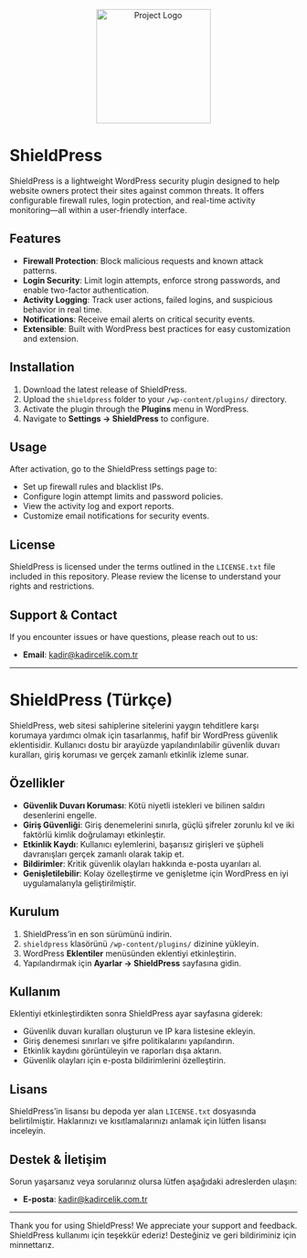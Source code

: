 <p align="center">
  <img src="https://kadircelik.com.tr/wp-content/uploads/2025/06/Logo-maker-project-1.png" width="200" alt="Project Logo">
</p>


# ShieldPress

ShieldPress is a lightweight WordPress security plugin designed to help website owners protect their sites against common threats. It offers configurable firewall rules, login protection, and real-time activity monitoring—all within a user-friendly interface.

## Features

* **Firewall Protection**: Block malicious requests and known attack patterns.
* **Login Security**: Limit login attempts, enforce strong passwords, and enable two-factor authentication.
* **Activity Logging**: Track user actions, failed logins, and suspicious behavior in real time.
* **Notifications**: Receive email alerts on critical security events.
* **Extensible**: Built with WordPress best practices for easy customization and extension.

## Installation

1. Download the latest release of ShieldPress.
2. Upload the `shieldpress` folder to your `/wp-content/plugins/` directory.
3. Activate the plugin through the **Plugins** menu in WordPress.
4. Navigate to **Settings → ShieldPress** to configure.

## Usage

After activation, go to the ShieldPress settings page to:

* Set up firewall rules and blacklist IPs.
* Configure login attempt limits and password policies.
* View the activity log and export reports.
* Customize email notifications for security events.

## License

ShieldPress is licensed under the terms outlined in the `LICENSE.txt` file included in this repository. Please review the license to understand your rights and restrictions.

## Support & Contact

If you encounter issues or have questions, please reach out to us:

* **Email**: [kadir@kadircelik.com.tr](mailto:kadir@kadircelik.com.tr)

---

# ShieldPress (Türkçe)

ShieldPress, web sitesi sahiplerine sitelerini yaygın tehditlere karşı korumaya yardımcı olmak için tasarlanmış, hafif bir WordPress güvenlik eklentisidir. Kullanıcı dostu bir arayüzde yapılandırılabilir güvenlik duvarı kuralları, giriş koruması ve gerçek zamanlı etkinlik izleme sunar.

## Özellikler

* **Güvenlik Duvarı Koruması**: Kötü niyetli istekleri ve bilinen saldırı desenlerini engelle.
* **Giriş Güvenliği**: Giriş denemelerini sınırla, güçlü şifreler zorunlu kıl ve iki faktörlü kimlik doğrulamayı etkinleştir.
* **Etkinlik Kaydı**: Kullanıcı eylemlerini, başarısız girişleri ve şüpheli davranışları gerçek zamanlı olarak takip et.
* **Bildirimler**: Kritik güvenlik olayları hakkında e-posta uyarıları al.
* **Genişletilebilir**: Kolay özelleştirme ve genişletme için WordPress en iyi uygulamalarıyla geliştirilmiştir.

## Kurulum

1. ShieldPress’in en son sürümünü indirin.
2. `shieldpress` klasörünü `/wp-content/plugins/` dizinine yükleyin.
3. WordPress **Eklentiler** menüsünden eklentiyi etkinleştirin.
4. Yapılandırmak için **Ayarlar → ShieldPress** sayfasına gidin.

## Kullanım

Eklentiyi etkinleştirdikten sonra ShieldPress ayar sayfasına giderek:

* Güvenlik duvarı kuralları oluşturun ve IP kara listesine ekleyin.
* Giriş denemesi sınırları ve şifre politikalarını yapılandırın.
* Etkinlik kaydını görüntüleyin ve raporları dışa aktarın.
* Güvenlik olayları için e-posta bildirimlerini özelleştirin.

## Lisans

ShieldPress’in lisansı bu depoda yer alan `LICENSE.txt` dosyasında belirtilmiştir. Haklarınızı ve kısıtlamalarınızı anlamak için lütfen lisansı inceleyin.

## Destek & İletişim

Sorun yaşarsanız veya sorularınız olursa lütfen aşağıdaki adreslerden ulaşın:

* **E-posta**: [kadir@kadircelik.com.tr](mailto:kadir@kadircelik.com.tr)

---

Thank you for using ShieldPress! We appreciate your support and feedback.
ShieldPress kullanımı için teşekkür ederiz! Desteğiniz ve geri bildiriminiz için minnettarız.
